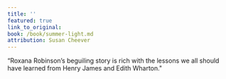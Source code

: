 ```yaml
---
title: ''
featured: true
link_to_original:
book: /book/summer-light.md
attribution: Susan Cheever
---
```

“Roxana Robinson’s beguiling story is rich with the lessons we all should have learned from Henry James and Edith Wharton."

